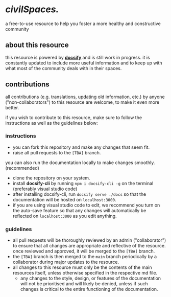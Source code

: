 # *civil**Spaces**.*
a free-to-use resource to help you foster a more healthy and constructive community

## about this resource
this resource is powered by **[docsify](https://docsify.js.org/#/)** and is still work in progress. it is constantly updated to include more useful information and to keep up with what most of the community deals with in their spaces.

## contributions
all contributions (e.g. translations, updating old information, etc.) by anyone ("non-collaborators") to this resource are welcome, to make it even more better.

if you wish to contribute to this resource, make sure to follow the instructions as well as the guidelines below:

### instructions
- you can fork this repository and make any changes that seem fit.
- raise all pull requests to the `[TBA]` branch.

you can also run the documentation locally to make changes smoothly. (recommended)
- clone the repository on your system.
- install **docsify-cli** by running `npm i docsify-cli -g` on the terminal (preferably visual studio code)
- after installing docsify-cli, run `docsify serve ./docs` so that the documentation will be hosted on `localhost:3000`.
- if you are using visual studio code to edit, we recommend you turn on the auto-save feature so that any changes will automatically be reflected on `localhost:3000` as you edit anything.

### guidelines
- all pull requests will be thoroughly reviewed by an admin ("collaborator") to ensure that all changes are appropriate and reflective of the resource. once reviewed and approved, it will be merged to the `[TBA]` branch.
- the `[TBA]` branch is then merged to the `main` branch periodically by a collaborator during major updates to the resource.
- all changes to this resource must only be the contents of the main resources itself, unless otherwise specified in the respective md file.
    - any changes to the style, design, or features of the documentation will not be prioritised and will likely be denied, unless if such changes is critical to the entire functioning of the documentation.